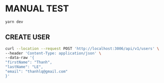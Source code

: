 # MANUAL TEST

```bash
yarn dev
```

## CREATE USER

```bash
curl --location --request POST 'http://localhost:3006/api/v1/users' \
--header 'Content-Type: application/json' \
--data-raw '{
"firstName": "Thanh",
"lastName": "LE",
"email": "thanhlq@gmail.com"
}'
```


